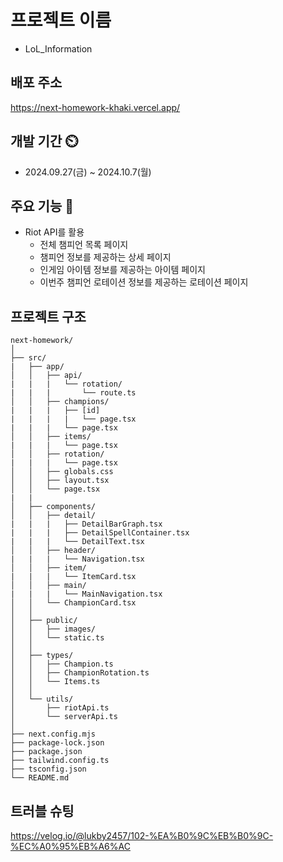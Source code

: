 # 프로젝트 이름

- LoL_Information

## 배포 주소
<https://next-homework-khaki.vercel.app/>

## 개발 기간 ⏲️

- 2024.09.27(금) ~ 2024.10.7(월)

## 주요 기능 💜

- Riot API를 활용
  - 전체 챔피언 목록 페이지
  - 챔피언 정보를 제공하는 상세 페이지
  - 인게임 아이템 정보를 제공하는 아이템 페이지
  - 이번주 챔피언 로테이션 정보를 제공하는 로테이션 페이지

## 프로젝트 구조

```
next-homework/
│
├── src/
|   ├── app/
│   │   ├── api/
|   |   |   └── rotation/
|   |   |       └── route.ts
│   │   ├── champions/
|   |   |   ├── [id]
|   |   |   |   └── page.tsx
|   |   |   └── page.tsx
│   │   ├── items/
|   |   |   └── page.tsx
│   │   ├── rotation/
|   |   |   └── page.tsx
│   │   ├── globals.css
│   │   ├── layout.tsx
│   │   └── page.tsx
|   |
│   ├── components/
│   │   ├── detail/
|   |   |   ├── DetailBarGraph.tsx
|   |   |   ├── DetailSpellContainer.tsx
|   |   |   └── DetailText.tsx
│   │   ├── header/
|   |   |   └── Navigation.tsx
│   │   ├── item/
|   |   |   └── ItemCard.tsx
│   │   ├── main/
|   |   |   └── MainNavigation.tsx
│   │   └── ChampionCard.tsx
│   │
│   ├── public/
│   │   ├── images/
│   │   └── static.ts
│   │
│   ├── types/
│   │   ├── Champion.ts
│   │   ├── ChampionRotation.ts
│   │   └── Items.ts
│   │
│   └── utils/
│       ├── riotApi.ts
│       └── serverApi.ts
│
├── next.config.mjs
├── package-lock.json
├── package.json
├── tailwind.config.ts
├── tsconfig.json
└── README.md
```

## 트러블 슈팅
<https://velog.io/@lukby2457/102-%EA%B0%9C%EB%B0%9C-%EC%A0%95%EB%A6%AC>
